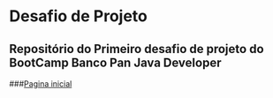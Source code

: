 # Desafio de Projeto

## Repositório do Primeiro desafio de projeto do BootCamp Banco Pan Java Developer

###[Pagina inicial](wwww)
